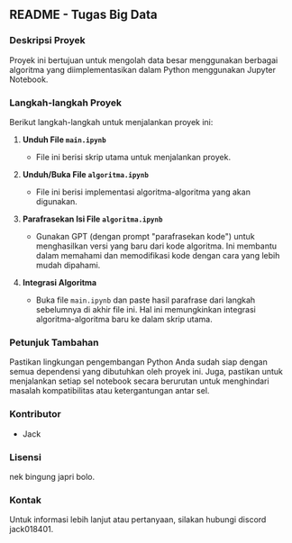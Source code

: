 
## README - Tugas Big Data

### Deskripsi Proyek
Proyek ini bertujuan untuk mengolah data besar menggunakan berbagai algoritma yang diimplementasikan dalam Python menggunakan Jupyter Notebook.

### Langkah-langkah Proyek
Berikut langkah-langkah untuk menjalankan proyek ini:

1. **Unduh File `main.ipynb`**
   - File ini berisi skrip utama untuk menjalankan proyek.

2. **Unduh/Buka File `algoritma.ipynb`**
   - File ini berisi implementasi algoritma-algoritma yang akan digunakan.

3. **Parafrasekan Isi File `algoritma.ipynb`**
   - Gunakan GPT (dengan prompt "parafrasekan kode") untuk menghasilkan versi yang baru dari kode algoritma. Ini membantu dalam memahami dan memodifikasi kode dengan cara yang lebih mudah dipahami.

4. **Integrasi Algoritma**
   - Buka file `main.ipynb` dan paste hasil parafrase dari langkah sebelumnya di akhir file ini. Hal ini memungkinkan integrasi algoritma-algoritma baru ke dalam skrip utama.

### Petunjuk Tambahan
Pastikan lingkungan pengembangan Python Anda sudah siap dengan semua dependensi yang dibutuhkan oleh proyek ini. Juga, pastikan untuk menjalankan setiap sel notebook secara berurutan untuk menghindari masalah kompatibilitas atau ketergantungan antar sel.

### Kontributor
- Jack

### Lisensi
nek bingung japri bolo.

### Kontak
Untuk informasi lebih lanjut atau pertanyaan, silakan hubungi discord jack018401.

